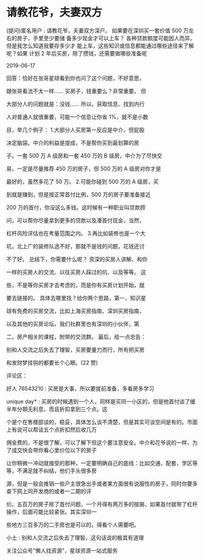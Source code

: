 # 请教花爷，夫妻双方

(提问)匿名用户 : 请教花爷，夫妻双方深户。 如果要在深圳买一套价值 500 万左右的房子，手里至少要储 备多少现金才可以上车？ 各种贷款额度可能因人而异，但是我怎么知道我要存多少才 能上车，这些知识或信息都能通过哪些途径来了解呢？如果 计划 2 年后买房，除了攒钱，还需要做哪些准备呢

2019-06-17

回答：恰好在张哥星球看到你也问了这个问题，不好意思，

跟张哥看法不太一样…… 买房子，钱重要么？非常重要。 但

大部分人的问题就是：没钱…… 所以，获取信息、找到内行

人对普通人就很重要，可能一个信息让你省 1%，就不是小数

目，举几个例子： 1.大部分人买房第一反应是中介，但屁股

决定脑袋。中介的利益是提成，不是帮你买到最划算的房

子。一套 500 万 A 级房和一套 450 万的 B 级房，中介为了尽快交

易，一定是尽量推荐 450 万的房子，但 500 万的 A 级房对你才是

最好的，虽然多花了 50 万。 2.可能你碰到 500 万的 A 级房，买

到就是赚到，但是按正常首付比例，500 万的房子要准备接近

200 万的首付，你没这么多钱。这时候有一种职业叫贷款顾

问，可以帮你尽量拿到更多的贷款以及凑首付现金，当然，

杠杆风险评估也在考量范围之内。 3.再比如装修也是一个大

坑，北上广的装修队选不好，那就不是钱的问题，花钱还讨

不了好。 总结下，你需要什么呢？ 资深的买房人讲解、和你

一样的买房人的交流、以往买房人踩过的坑、以及等等。 这

些，不是等你买房才去考虑的，而是你有买房计划开始，就

要去链接的。 具体去哪里找？给你两个思路，第一，知识星

球有免费的买房交流，比如上海买房指南、深圳买房指南，

以及其他的买房论坛，我们社群里也有深圳的小伙伴，第

二，房产相关的课程，附带的交流群。 最后，给一点忠告：

别和人交流之后失去了理智，买房要量力而行，所有把买房

和发财梦挂钩的都要长个心眼。(22 赞)

评论区：

好人 76543210 : 买房是大事，所以要提前准备，多看房多学习

unique day* : 买房的时候遇到一个人，同样是买同一小区的，但是他首付谈了缓半年分期无利息，而且折扣拿到三个点。这

个是个在售楼部谈的，稳妥，具体怎么谈不清楚，但是其实可谈空间是有的。市面上有说可以帮谈五个点折扣然后收几万

佣金费的，不是很了解，可以了解下但这个要注意安全。中介和花爷说的一样，为了成交快会带你看心里价位以下的房子

让你稍微一冲动就接受的那种，一定要明确自己的底线：比如交通，配套，学区等等，不满足就不纠结，他们手头很多房

源，但是一般会推销一些户主很急出手或者某方面很有说服性的房子，同时你要多查下网上同开发商的或者一二期的评

价。五百万的房子除了首付问题，一个月得有两万多的按揭，如果首付就带了杠杆操作，后面可能比较紧张。其实深圳一

些地方三百多万的二手房也是可以的，得看个人需要吧。

小土 : 别和人交流之后失去了理智，这句话说的极其有道理

关注公众号"懒人找资源"，星球资源一站式服务